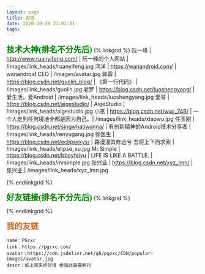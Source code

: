 ```yaml
---
layout: page
title: 友链
date: 2020-10-28 23:03:31
tags: 
---
```

<!--more-->
<font style="font-family:verdana;font-size:150%;color:green;font-weight:bold">技术大神(排名不分先后)</font>
{% linkgrid %}
阮一峰 | http://www.ruanyifeng.com/ | 阮一峰的个人网站 | /images/link_heads/ruanyifeng.jpg
鸿洋 | https://wanandroid.com/ | wanandroid CEO  | /images/avatar.jpg
郭霖 | https://blog.csdn.net/guolin_blog/ | 《第一行代码》 | /images/link_heads/guolin.jpg
老罗 | https://blog.csdn.net/luoshengyang/ | 爱生活，爱Android | /images/link_heads/luoshengyang.jpg
爱哥 | https://blog.csdn.net/aigestudio/ | AigeStudio | /images/link_heads/aigestudio.jpg
小巫 | https://blog.csdn.net/wwj_748/ | 一个人走到任何境地全都是因为自己。| /images/link_heads/xiaowu.jpg
任玉刚 | https://blog.csdn.net/singwhatiwanna/ | 有创新精神的Android技术分享者 | /images/link_heads/renyugang.jpg
徐医生 | https://blog.csdn.net/eclipsexys/ | 路漫漫其修远兮 吾将上下而求索 | /images/link_heads/elipse_xu.jpg
Mr.Simple | https://blog.csdn.net/bboyfeiyu | LIFE IS LIKE A BATTLE. | /images/link_heads/mrsimple.jpg
张兴业 | https://blog.csdn.net/xyz_lmn/ | 张兴业 | /images/link_heads/xyz_lmn.jpg

{% endlinkgrid %}

<font style="font-family:verdana;font-size:150%;color:green;font-weight:bold">好友链接(排名不分先后)</font>
{% linkgrid %}


{% endlinkgrid %}


<font style="font-family:verdana;font-size:150%;color:Chocolate;font-weight:bold">我的友链</font>
```
name：PGzxc
link：https://pgzxc.com/
avatar：https://cdn.jsdelivr.net/gh/pgzxc/CDN/popular-images/avatar.jpg
descr：纸上得来终觉浅 绝知此事要躬行
```
